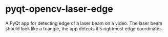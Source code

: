 # pyqt-opencv-laser-edge
A PyQt app for detecting edge of a laser beam on a video. The laser beam should look like a triangle, the app detects it's rightmost edge coordinates.
